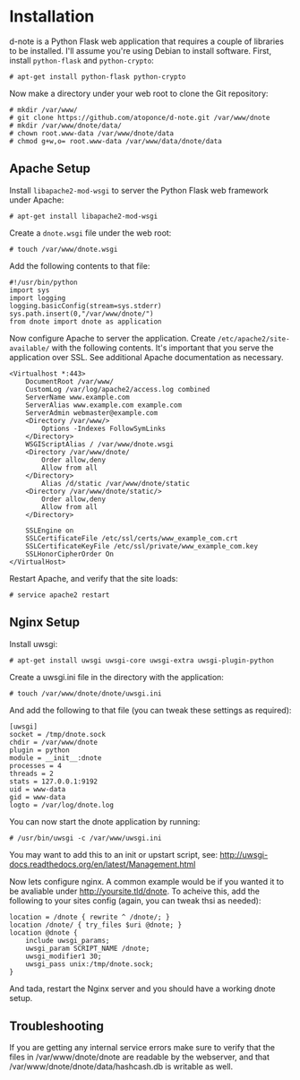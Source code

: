 Installation
============

d-note is a Python Flask web application that requires a couple of libraries to
be installed. I&#39;ll assume you&#39;re using Debian to install software. First,
install `python-flask` and `python-crypto`:

    # apt-get install python-flask python-crypto

Now make a directory under your web root to clone the Git repository:

    # mkdir /var/www/
    # git clone https://github.com/atoponce/d-note.git /var/www/dnote
    # mkdir /var/www/dnote/data/
    # chown root.www-data /var/www/dnote/data
    # chmod g+w,o= root.www-data /var/www/data/dnote/data

Apache Setup
------------
Install `libapache2-mod-wsgi` to server the Python Flask web framework under
Apache:

    # apt-get install libapache2-mod-wsgi

Create a `dnote.wsgi` file under the web root:

    # touch /var/www/dnote.wsgi

Add the following contents to that file:

    #!/usr/bin/python
    import sys
    import logging
    logging.basicConfig(stream=sys.stderr)
    sys.path.insert(0,"/var/www/dnote/")
    from dnote import dnote as application
 
Now configure Apache to server the application. Create
`/etc/apache2/site-available/` with the following contents. It&#39;s important
that you serve the application over SSL. See additional Apache documentation as
necessary.

    <Virtualhost *:443>
        DocumentRoot /var/www/
        CustomLog /var/log/apache2/access.log combined
        ServerName www.example.com
        ServerAlias www.example.com example.com
        ServerAdmin webmaster@example.com
        <Directory /var/www/>
            Options -Indexes FollowSymLinks
        </Directory>
        WSGIScriptAlias / /var/www/dnote.wsgi
        <Directory /var/www/dnote/
            Order allow,deny
            Allow from all
        </Directory>
            Alias /d/static /var/www/dnote/static
        <Directory /var/www/dnote/static/>
            Order allow,deny
            Allow from all
        </Directory>

        SSLEngine on
        SSLCertificateFile /etc/ssl/certs/www_example_com.crt
        SSLCertificateKeyFile /etc/ssl/private/www_example_com.key
        SSLHonorCipherOrder On
    </VirtualHost>

Restart Apache, and verify that the site loads:

    # service apache2 restart

Nginx Setup
-----------
Install uwsgi:

    # apt-get install uwsgi uwsgi-core uwsgi-extra uwsgi-plugin-python
    
Create a uwsgi.ini file in the directory with the application:

    # touch /var/www/dnote/dnote/uwsgi.ini
    
And add the following to that file (you can tweak these settings as required):

    [uwsgi]
    socket = /tmp/dnote.sock
    chdir = /var/www/dnote
    plugin = python
    module = __init__:dnote
    processes = 4
    threads = 2
    stats = 127.0.0.1:9192
    uid = www-data
    gid = www-data
    logto = /var/log/dnote.log
    
You can now start the dnote application by running: 

    # /usr/bin/uwsgi -c /var/www/uwsgi.ini
    
You may want to add this to an init or upstart script, see:
http://uwsgi-docs.readthedocs.org/en/latest/Management.html
    
Now lets configure nginx. A common example would be if you wanted it 
to be avaliable under http://yoursite.tld/dnote. To acheive this, add
the following to your sites config (again, you can tweak thsi as needed):

    location = /dnote { rewrite ^ /dnote/; }
    location /dnote/ { try_files $uri @dnote; }
    location @dnote {
        include uwsgi_params;
        uwsgi_param SCRIPT_NAME /dnote;
        uwsgi_modifier1 30;
        uwsgi_pass unix:/tmp/dnote.sock;
    }

And tada, restart the Nginx server and you should have a working dnote setup.


Troubleshooting
---------------
If you are getting any internal service errors make sure to verify that the
files in /var/www/dnote/dnote are readable by the webserver, and that
/var/www/dnote/dnote/data/hashcash.db is writable as well.

